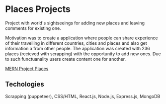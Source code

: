 # Places Projects

Project with world's sightseeings for adding new places and leaving comments for existing one.

Motivation was to create a application where people can share experience of their travelling in different countries, cities and places and also get information a from other people.
The application was created with 236 places (recieved with scrapping) with the opportunity to add new ones.
Due to such functuanality users create content one for another.

[MERN Project Places](http://world-places-project.herokuapp.com/ "MERN Project Places")

## Techologies

Scrapping (puppeteer), CSS/HTML, React.js, Node.js, Express.js, MongoDB
